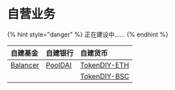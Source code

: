 # 自营业务

{% hint style="danger" %}
正在建设中……
{% endhint %}

| 自建基金 | 自建银行 | 自建货币 |
| :--- | :--- | :--- |
| [Balancer](https://balancer.fi/) | [PoolDAI](https://zeframlou.github.io/pooldai/) | [TokenDIY-ETH](http://tokendiy.defiplot.com/#/) |
|  |  | [TokenDIY-BSC](http://bsc.tokendiy.defiplot.com/#/) |



